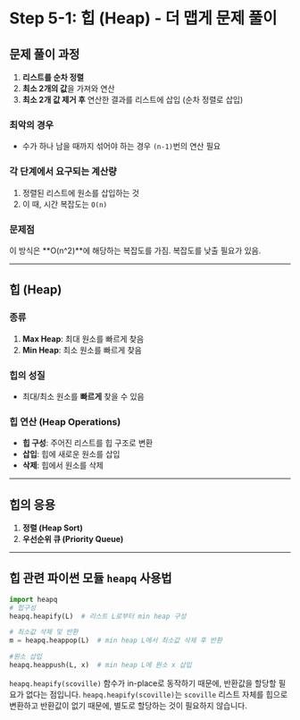 # Step 5-1: 힙 (Heap) - 더 맵게 문제 풀이

## 문제 풀이 과정

1. **리스트를 순차 정렬**
2. **최소 2개의 값**을 가져와 연산
3. **최소 2개 값 제거 후** 연산한 결과를 리스트에 삽입 (순차 정렬로 삽입)

### 최악의 경우
- 수가 하나 남을 때까지 섞어야 하는 경우 `(n-1)`번의 연산 필요

### 각 단계에서 요구되는 계산량
1. 정렬된 리스트에 원소를 삽입하는 것
2. 이 때, 시간 복잡도는 `O(n)`

### 문제점
이 방식은 **O(n^2)**에 해당하는 복잡도를 가짐. 복잡도를 낮출 필요가 있음.

---

## 힙 (Heap)

### 종류
1. **Max Heap**: 최대 원소를 빠르게 찾음
2. **Min Heap**: 최소 원소를 빠르게 찾음

### 힙의 성질
- 최대/최소 원소를 **빠르게** 찾을 수 있음

### 힙 연산 (Heap Operations)
- **힙 구성**: 주어진 리스트를 힙 구조로 변환
- **삽입**: 힙에 새로운 원소를 삽입
- **삭제**: 힙에서 원소를 삭제

---

## 힙의 응용
1. **정렬 (Heap Sort)**
2. **우선순위 큐 (Priority Queue)**

---

## 힙 관련 파이썬 모듈 `heapq` 사용법

```python
import heapq
# 힙구성
heapq.heapify(L)  # 리스트 L로부터 min heap 구성

# 최소값 삭제 및 반환
m = heapq.heappop(L)  # min heap L에서 최소값 삭제 후 반환

#원소 삽입
heapq.heappush(L, x)  # min heap L에 원소 x 삽입
```
`heapq.heapify(scoville)` 함수가 in-place로 동작하기 때문에, 반환값을 할당할 필요가 없다는 점입니다. `heapq.heapify(scoville)`는 `scoville` 리스트 자체를 힙으로 변환하고 반환값이 없기 때문에, 별도로 할당하는 것이 필요하지 않습니다.
